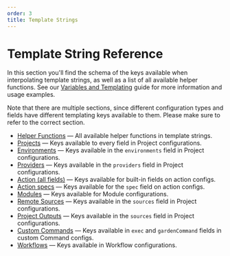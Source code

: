 ```yaml
---
order: 3
title: Template Strings
---
```


# Template String Reference

In this section you'll find the schema of the keys available when interpolating template strings, as well as a list of all available helper functions. See our [Variables and Templating](../../config-guides/variables-and-templating.md) guide for more information and usage examples.

Note that there are multiple sections, since different configuration types and fields have different templating keys available to them. Please make sure to refer to the correct section.

* [Helper Functions](./functions.md) — All available helper functions in template strings.
* [Projects](./projects.md) — Keys available to every field in Project configurations.
* [Environments](./environments.md) — Keys available in the `environments` field in Project configurations.
* [Providers](./providers.md) — Keys available in the `providers` field in Project configurations.
* [Action (all fields)](./action-all-fields.md) — Keys available for built-in fields on action configs.
* [Action specs](./action-specs.md) — Keys available for the `spec` field on action configs.
* [Modules](./modules.md) — Keys available for Module configurations.
* [Remote Sources](./remote-sources.md) — Keys available in the `sources` field in Project configurations.
* [Project Outputs](./project-outputs.md) — Keys available in the `sources` field in Project configurations.
* [Custom Commands](./custom-commands.md) — Keys available in `exec` and `gardenCommand` fields in custom Command configs.
* [Workflows](./workflows.md) — Keys available in Workflow configurations.
